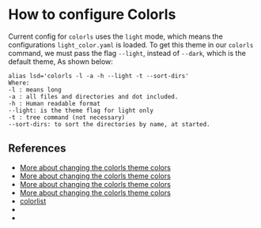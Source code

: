 # How to configure Colorls
Current config for `colorls` uses the `light` mode, which means the configurations `light_color.yaml` is loaded.
To get this theme in our `colorls` command, we must pass the flag `--light`, instead of `--dark`, which is the default theme, As shown below:

```shell
alias lsd='colorls -l -a -h --light -t --sort-dirs'
Where:
-l : means long
-a : all files and directories and dot included.
-h : Human readable format
--light: is the theme flag for light only
-t : tree command (not necessary)
--sort-dirs: to sort the directories by name, at started.
```

## References

- [More about changing the colorls theme colors ](https://github.com/athityakumar/colorls/issues/165)
- [More about changing the colorls theme colors ](https://github.com/athityakumar/colorls/issues/364)
- [More about changing the colorls theme colors ](https://github.com/athityakumar/colorls/issues/165)
- [More about changing the colorls theme colors ](https://github.com/athityakumar/colorls/issues/364)
- [colorlist](https://github.com/sickill/rainbow#color-list )
- [ ]( )
- [ ]( )

